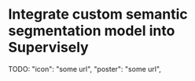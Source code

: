 # Integrate custom semantic segmentation model into Supervisely

TODO: 
  "icon": "some url",
  "poster": "some url",
